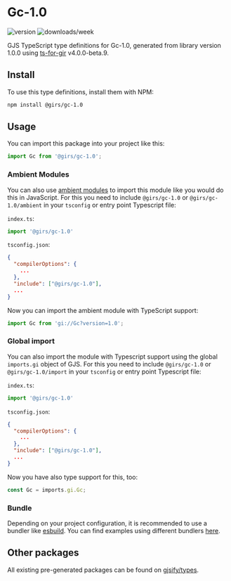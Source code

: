 
# Gc-1.0

![version](https://img.shields.io/npm/v/@girs/gc-1.0)
![downloads/week](https://img.shields.io/npm/dw/@girs/gc-1.0)


GJS TypeScript type definitions for Gc-1.0, generated from library version 1.0.0 using [ts-for-gir](https://github.com/gjsify/ts-for-gir) v4.0.0-beta.9.


## Install

To use this type definitions, install them with NPM:
```bash
npm install @girs/gc-1.0
```

## Usage

You can import this package into your project like this:
```ts
import Gc from '@girs/gc-1.0';
```

### Ambient Modules

You can also use [ambient modules](https://github.com/gjsify/ts-for-gir/tree/main/packages/cli#ambient-modules) to import this module like you would do this in JavaScript.
For this you need to include `@girs/gc-1.0` or `@girs/gc-1.0/ambient` in your `tsconfig` or entry point Typescript file:

`index.ts`:
```ts
import '@girs/gc-1.0'
```

`tsconfig.json`:
```json
{
  "compilerOptions": {
    ...
  },
  "include": ["@girs/gc-1.0"],
  ...
}
```

Now you can import the ambient module with TypeScript support: 

```ts
import Gc from 'gi://Gc?version=1.0';
```

### Global import

You can also import the module with Typescript support using the global `imports.gi` object of GJS.
For this you need to include `@girs/gc-1.0` or `@girs/gc-1.0/import` in your `tsconfig` or entry point Typescript file:

`index.ts`:
```ts
import '@girs/gc-1.0'
```

`tsconfig.json`:
```json
{
  "compilerOptions": {
    ...
  },
  "include": ["@girs/gc-1.0"],
  ...
}
```

Now you have also type support for this, too:

```ts
const Gc = imports.gi.Gc;
```

### Bundle

Depending on your project configuration, it is recommended to use a bundler like [esbuild](https://esbuild.github.io/). You can find examples using different bundlers [here](https://github.com/gjsify/ts-for-gir/tree/main/examples).

## Other packages

All existing pre-generated packages can be found on [gjsify/types](https://github.com/gjsify/types).

